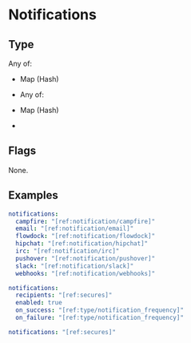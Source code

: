 # Notifications



## Type

Any of:

* Map (Hash)
* Any of:

* Map (Hash)
* 

## Flags

None.


## Examples

```yaml
notifications:
  campfire: "[ref:notification/campfire]"
  email: "[ref:notification/email]"
  flowdock: "[ref:notification/flowdock]"
  hipchat: "[ref:notification/hipchat]"
  irc: "[ref:notification/irc]"
  pushover: "[ref:notification/pushover]"
  slack: "[ref:notification/slack]"
  webhooks: "[ref:notification/webhooks]"
```

```yaml
notifications:
  recipients: "[ref:secures]"
  enabled: true
  on_success: "[ref:type/notification_frequency]"
  on_failure: "[ref:type/notification_frequency]"
```

```yaml
notifications: "[ref:secures]"

```
